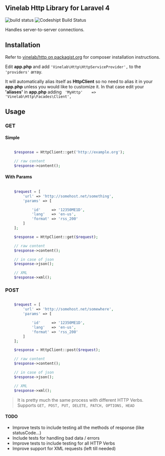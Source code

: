 ## Vinelab Http Library for Laravel 4
![build status](https://travis-ci.org/Vinelab/http.png?branch=master "build status")
![Codeshipt Build Status](https://www.codeship.io/projects/a3d14930-c970-0131-6192-227098611d1d/status)

Handles server-to-server connections.

## Installation
Refer to [vinelab/http on packagist.org](https://packagist.org/packages/vinelab/http) for composer installation instructions.

Edit **app.php** and add ```'Vinelab\Http\HttpServiceProvider',``` to the ```'providers'``` array.

It will automatically alias itself as **HttpClient** so no need to alias it in your **app.php** unless you would like to customize it. In that case edit your **'aliases'** in **app.php** adding ``` 'MyHttp'	  => 'Vinelab\Http\Facades\Client',```

## Usage

### GET

#### Simple

```php

	$response = HttpClient::get('http://example.org');

	// raw content
	$response->content();

```

#### With Params

```php

	$request = [
		'url' => 'http://somehost.net/something',
		'params' => [

			'id'     => '12350ME1D',
			'lang'   => 'en-us',
			'format' => 'rss_200'
		]
	];

	$response = HttpClient::get($request);

	// raw content
	$response->content();

	// in case of json
	$response->json();

	// XML
	$response->xml();

```

### POST

```php

	$request = [
		'url' => 'http://somehost.net/somewhere',
		'params' => [

			'id'     => '12350ME1D',
			'lang'   => 'en-us',
			'format' => 'rss_200'
		]
	];

	$response = HttpClient::post($request);

	// raw content
	$response->content();

	// in case of json
	$response->json();

	// XML
	$response->xml();
```

> It is pretty much the same process with different HTTP Verbs. Supports ``` GET, POST, PUT, DELETE, PATCH, OPTIONS, HEAD ```

#### TODO
- Improve tests to include testing all the methods of response (like statusCode...)
- Include tests for handling bad data / errors
- Improve tests to include testing for all HTTP Verbs
- Improve support for XML requests (left till needed)
